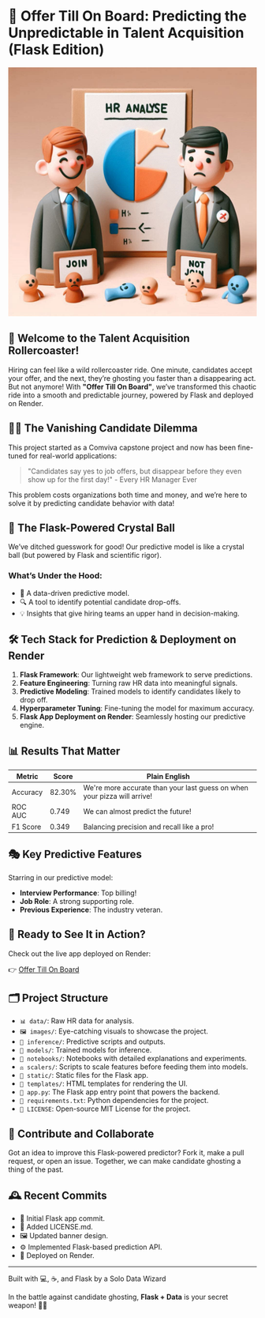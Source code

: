 # 🚀 Offer Till On Board: Predicting the Unpredictable in Talent Acquisition (Flask Edition)

![Talent Acquisition Rollercoaster](images/Designer1.png)

## 🎢 Welcome to the Talent Acquisition Rollercoaster!

Hiring can feel like a wild rollercoaster ride. One minute, candidates accept your offer, and the next, they’re ghosting you faster than a disappearing act. But not anymore! With **"Offer Till On Board"**, we’ve transformed this chaotic ride into a smooth and predictable journey, powered by Flask and deployed on Render.

## 🕵️‍♀️ The Vanishing Candidate Dilemma

This project started as a Comviva capstone project and now has been fine-tuned for real-world applications:

> "Candidates say yes to job offers, but disappear before they even show up for the first day!" - Every HR Manager Ever

This problem costs organizations both time and money, and we’re here to solve it by predicting candidate behavior with data!

## 🔮 The Flask-Powered Crystal Ball

We’ve ditched guesswork for good! Our predictive model is like a crystal ball (but powered by Flask and scientific rigor).

### What’s Under the Hood:
- 🧠 A data-driven predictive model.
- 🔍 A tool to identify potential candidate drop-offs.
- 💡 Insights that give hiring teams an upper hand in decision-making.

## 🛠️ Tech Stack for Prediction & Deployment on Render

1. **Flask Framework**: Our lightweight web framework to serve predictions.
2. **Feature Engineering**: Turning raw HR data into meaningful signals.
3. **Predictive Modeling**: Trained models to identify candidates likely to drop off.
4. **Hyperparameter Tuning**: Fine-tuning the model for maximum accuracy.
5. **Flask App Deployment on Render**: Seamlessly hosting our predictive engine.

## 📊 Results That Matter

| Metric | Score | Plain English |
|--------|-------|---------------|
| Accuracy | 82.30% | We're more accurate than your last guess on when your pizza will arrive! |
| ROC AUC | 0.749 | We can almost predict the future! |
| F1 Score | 0.349 | Balancing precision and recall like a pro! |

## 🎭 Key Predictive Features

Starring in our predictive model:
- **Interview Performance**: Top billing!
- **Job Role**: A strong supporting role.
- **Previous Experience**: The industry veteran.

## 🚀 Ready to See It in Action?

Check out the live app deployed on Render:

👉 [Offer Till On Board](https://offer-till-onboard.onrender.com)

## 🗂️ Project Structure

- `📊 data/`: Raw HR data for analysis.
- `🖼️ images/`: Eye-catching visuals to showcase the project.
- `🔮 inference/`: Predictive scripts and outputs.
- `🤖 models/`: Trained models for inference.
- `📓 notebooks/`: Notebooks with detailed explanations and experiments.
- `⚖️ scalers/`: Scripts to scale features before feeding them into models.
- `🏰 static/`: Static files for the Flask app.
- `🎨 templates/`: HTML templates for rendering the UI.
- `📝 app.py`: The Flask app entry point that powers the backend.
- `📄 requirements.txt`: Python dependencies for the project.
- `📜 LICENSE`: Open-source MIT License for the project.

## 🤝 Contribute and Collaborate

Got an idea to improve this Flask-powered predictor? Fork it, make a pull request, or open an issue. Together, we can make candidate ghosting a thing of the past.

## 🕰️ Recent Commits

- 🧹 Initial Flask app commit.
- 📜 Added LICENSE.md.
- 🖼️ Updated banner design.
- ⚙️ Implemented Flask-based prediction API.
- 🚀 Deployed on Render.

---

Built with 💻, ☕, and Flask by a Solo Data Wizard

In the battle against candidate ghosting, **Flask + Data** is your secret weapon! 👻🚫
